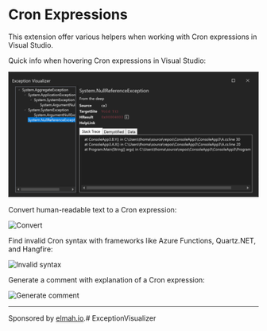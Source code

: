 Cron Expressions
================

This extension offer various helpers when working with Cron expressions in Visual Studio.

Quick info when hovering Cron expressions in Visual Studio:

![Cron Expressions](screenshot.png)

Convert human-readable text to a Cron expression:

![Convert](convert.png)

Find invalid Cron syntax with frameworks like Azure Functions, Quartz.NET, and Hangfire:

![Invalid syntax](invalid-syntax.png)

Generate a comment with explanation of a Cron expression:

![Generate comment](generate-comment.gif)

---

Sponsored by [elmah.io](https://elmah.io).#   E x c e p t i o n V i s u a l i z e r 
 
 